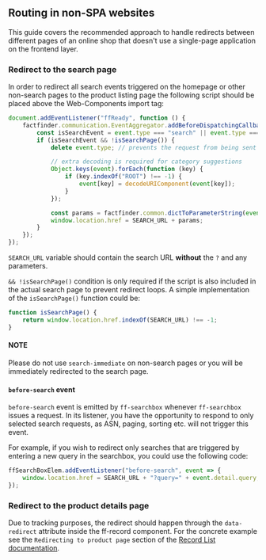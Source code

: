 ## Routing in non-SPA websites

This guide covers the recommended approach to handle redirects between different pages of an online shop that doesn't use a single-page application on the frontend layer.

### Redirect to the search page

In order to redirect all search events triggered on the homepage or other non-search pages to the product listing page the following script should be placed above the Web-Components import tag:
```javascript
document.addEventListener("ffReady", function () {
    factfinder.communication.EventAggregator.addBeforeDispatchingCallback(function (event) {
        const isSearchEvent = event.type === "search" || event.type === "navigation-search";
        if (isSearchEvent && !isSearchPage()) {
            delete event.type; // prevents the request from being sent before redirecting

            // extra decoding is required for category suggestions 
            Object.keys(event).forEach(function (key) {
                if (key.indexOf("ROOT") !== -1) {
                    event[key] = decodeURIComponent(event[key]);
                }
            });

            const params = factfinder.common.dictToParameterString(event);
            window.location.href = SEARCH_URL + params;
        }
    });
});
```

`SEARCH_URL` variable should contain the search URL __without__ the `?` and any parameters.

`&& !isSearchPage()` condition is only required if the script is also included in the actual search page to prevent redirect loops. A simple implementation of the `isSearchPage()` function could be:
```javascript
function isSearchPage() {
    return window.location.href.indexOf(SEARCH_URL) !== -1;
}
```

#### NOTE

Please do not use `search-immediate` on non-search pages or you will be immediately redirected to the search page.

#### `before-search` event

`before-search` event is emitted by `ff-searchbox` whenever `ff-searchbox` issues a request. In its listener, you have the opportunity to respond to only selected search requests, as ASN, paging, sorting etc. will not trigger this event.

For example, if you wish to redirect only searches that are triggered by entering a new query in the searchbox, you could use the following code:
```javascript
ffSearchBoxElem.addEventListener("before-search", event => {
    window.location.href = SEARCH_URL + "?query=" + event.detail.query;
});
```

### Redirect to the product details page

Due to tracking purposes, the redirect should happen through the `data-redirect` attribute inside the ff-record component. For the concrete example see the `Redirecting to product page` section of the [Record List documentation](/api/3.x/ff-record-list).
